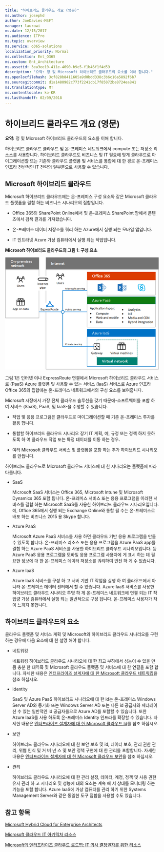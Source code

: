 ```yaml
---
title: "하이브리드 클라우드 개요 (영문)"
ms.author: josephd
author: JoeDavies-MSFT
manager: laurawi
ms.date: 12/15/2017
ms.audience: ITPro
ms.topic: overview
ms.service: o365-solutions
localization_priority: Normal
ms.collection: Ent_O365
ms.custom: Ent_Architecture
ms.assetid: 3ea3ee10-411e-4690-b9e5-f1b46f1f4d59
description: "요약: 정 및 Microsoft 하이브리드 클라우드의 요소를 이해 합니다."
ms.openlocfilehash: 3cf828b8411605a9d0bdd338c3b6c16a5892f6b7
ms.sourcegitcommit: d1a1480982c773f2241cb17f85072be8724ea841
ms.translationtype: MT
ms.contentlocale: ko-KR
ms.lasthandoff: 02/09/2018
---
```

# <a name="hybrid-cloud-overview"></a>하이브리드 클라우드 개요 (영문)

 **요약:** 정 및 Microsoft 하이브리드 클라우드의 요소를 이해 합니다.
  
하이브리드 클라우드 클라우드 및 온-프레미스 네트워크에서 compute 또는 저장소 리소스를 사용합니다. 하이브리드 클라우드도 비즈니스 및 IT 필요에 맞게 클라우드로 마이그레이션할 또는 기존와 클라우드 플랫폼 및 서비스를 통합에 대 한 경로 온-프레미스 인프라 전반적인 IT 전략의 일부분으로 사용할 수 있습니다.
  
## <a name="microsoft-hybrid-cloud"></a>Microsoft 하이브리드 클라우드

Microsoft 하이브리드 클라우드에는 온-프레미스 구성 요소와 같은 Microsoft 클라우드 플랫폼을 결합 하는 비즈니스 시나리오의 집합입니다. 
  
- Office 365의 SharePoint Online에서 및 온-프레미스 SharePoint 팜에서 콘텐츠에서 검색 결과를 가져왔습니다.
    
- 온-프레미스 데이터 저장소를 쿼리 하는 Azure에서 실행 되는 모바일 앱입니다.
    
- IT 인트라넷 Azure 가상 컴퓨터에서 실행 되는 작업입니다.
    
**Microsoft 하이브리드 클라우드의 그림 1: 구성 요소**

![Microsoft 하이브리드 클라우드의 구성 요소](images/Hybrid_Poster/MS_Hybrid_Cloud.png)
  
그림 1은 인터넷 이나 ExpressRoute 연결에서 Microsoft 하이브리드 클라우드 서비스로 (PaaS) Azure 플랫폼 및 사용할 수 있는 서비스 (IaaS) 서비스로 Azure 인프라 Office 365의 집합에는 온-프레미스 네트워크에서의 구성 요소를 보여줍니다.
  
Microsoft 시장에서 가장 전체 클라우드 솔루션을 갖기 때문에-소프트웨어를 포함 하 여 서비스 (SaaS), PaaS, 및 IaaS-을 수행할 수 있습니다.
  
- 작업 및 응용 프로그램은 클라우드로 마이그레이션할 때 기존 온-프레미스 투자를 활용 합니다.
    
- 통합할 하이브리드 클라우드 시나리오 장기 IT 계획, 예, 규정 또는 정책 하지 못하도록 하 여 클라우드 작업 또는 특정 데이터를 이동 하는 경우.
    
- 여러 Microsoft 클라우드 서비스 및 플랫폼을 포함 하는 추가 하이브리드 시나리오를 만듭니다.
    
하이브리드 클라우드로 Microsoft 클라우드 서비스에 대 한 시나리오는 플랫폼에 따라 다릅니다.
  
- SaaS
    
    Microsoft SaaS 서비스는 Office 365, Microsoft Intune 및 Microsoft Dynamics 365 포함 됩니다. 온-프레미스 서비스 또는 응용 프로그램을 이러한 서비스를 결합 하는 Microsoft SaaS를 사용한 하이브리드 클라우드 시나리오입니다. 예, Office 365에서 실행 되는 Exchange Online와 통합 될 수는 온-프레미스로 배포 하는 비즈니스 2015 용 Skype 합니다.
    
- Azure PaaS
    
    Microsoft Azure PaaS 서비스를 사용 하면 클라우드 기반 응용 프로그램을 만들 수 있도록 합니다. 온-프레미스 리소스 또는 응용 프로그램을 Azure PaaS app를 결합 하는 Azure PaaS 서비스를 사용한 하이브리드 클라우드 시나리오입니다. 등 Azure PaaS 응용 프로그램을 모바일 응용 프로그램 사용자에 게 표시 하는 데 필요한 정보에 대 한 온-프레미스 데이터 저장소를 쿼리하여 안전 하 게 수 있습니다.
    
- Azure IaaS
    
    Azure IaaS 서비스를 구성 하 고 서버 기반 IT 작업을 실행 하 여 클라우드에서 아니라 온-프레미스 데이터 센터에서 할 수 있습니다. Azure IaaS 서비스를 사용한 하이브리드 클라우드 시나리오 투명 하 게 온-프레미스 네트워크에 연결 되는 IT 작업량 가상 컴퓨터에서 실행 되는 일반적으로 구성 됩니다. 온-프레미스 사용자가 차이 느끼지 못합니다.
    
## <a name="elements-of-hybrid-cloud"></a>하이브리드 클라우드의 요소

클라우드 플랫폼 및 서비스 계획 및 Microsoft와 하이브리드 클라우드 시나리오를 구현 하는 경우에 다음 요소에 대 한 설명 해야 합니다.
  
- 네트워킹
    
    네트워킹 하이브리드 클라우드 시나리오에 대 한 최고 부하에서 성능이 수 있을 만큼 충분 한 대역폭 및 Microsoft 클라우드 플랫폼 및 서비스에 대 한 연결을 포함 합니다. 자세한 내용은 [엔터프라이즈 설계자에 대 한 Microsoft 클라우드 네트워킹](microsoft-cloud-networking-for-enterprise-architects.md)을 참조 하십시오.
    
- Identity
    
    SaaS 및 Azure PaaS 하이브리드 시나리오에 대 한 id는 온-프레미스 Windows Server AD와 동기화 또는 Windows Server AD 또는 다른 id 공급자와 페더레이션 수 있는 일반적인 id 공급자를으로 Azure AD를 포함할 수 있습니다. 또한 Azure IaaS를 사용 하도록 온-프레미스 Identity 인프라를 확장할 수 있습니다. 자세한 내용은 [엔터프라이즈 설계자에 대 한 Microsoft 클라우드 Id](microsoft-cloud-identity-for-enterprise-architects.md)를 참조 하십시오.
    
- 보안
    
    하이브리드 클라우드 시나리오에 대 한 보안 보호 및 id, 데이터 보호, 관리 권한 관리, 위협 인식 및 거 버 넌 스 및 보안 정책 구현에 대 한 관리를 포함합니다. 자세한 내용은 [엔터프라이즈 설계자에 대 한 Microsoft 클라우드 보안](https://technet.microsoft.com/library/dn919927.aspx#security)을 참조 하십시오.
    
- 관리
    
    하이브리드 클라우드 시나리오에 대 한 관리 설정, 데이터, 계정, 정책 및 사용 권한 유지 관리 하 고 시나리오 및 성능에 대의 요소는 계속 해 서 상태를 모니터링 하는 기능을 포함 합니다. Azure IaaS에 가상 컴퓨터를 관리 하기 위한 Systems Management Server와 같은 동일한 도구 집합을 사용할 수도 있습니다.
    
## <a name="see-also"></a>참고 항목

[Microsoft Hybrid Cloud for Enterprise Architects](microsoft-hybrid-cloud-for-enterprise-architects.md)
  
[Microsoft 클라우드 IT 아키텍처 리소스](microsoft-cloud-it-architecture-resources.md)

[Microsoft의 엔터프라이즈 클라우드 로드맵: IT 의사 결정권자를 위한 리소스](https://sway.com/FJ2xsyWtkJc2taRD)
 


